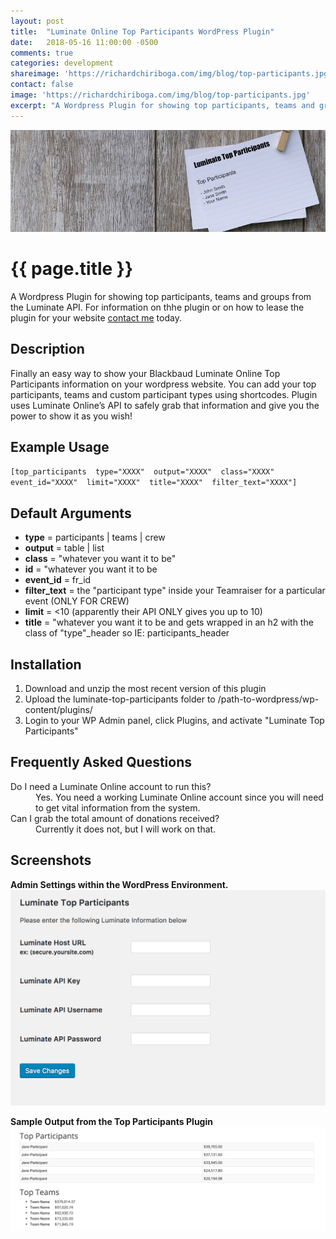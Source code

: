 ```yaml
---
layout: post
title:  "Luminate Online Top Participants WordPress Plugin"
date:   2018-05-16 11:00:00 -0500
comments: true
categories: development
shareimage: 'https://richardchiriboga.com/img/blog/top-participants.jpg'
contact: false
image: 'https://richardchiriboga.com/img/blog/top-participants.jpg'
excerpt: "A Wordpress Plugin for showing top participants, teams and groups from the Luminate API.  For information on thhe plugin or on how to lease the plugin for your website."
---
```

<img src="/img/blog/top-participants.jpg" class="img-responsive center-block featured-blog-img" />

# {{ page.title }}
A Wordpress Plugin for showing top participants, teams and groups from the Luminate API.  For information on thhe plugin or on how to lease the plugin for your website [contact me](mailto://richardchiriboga@gmail.com) today.



## Description
Finally an easy way to show your Blackbaud Luminate Online Top Participants information on your wordpress website.  You can add your top participants, teams and custom participant types using shortcodes. Plugin uses Luminate Online’s API to safely grab that information and give you the power to show it as you wish!



## Example Usage
`[top_participants 
	type="XXXX" 
	output="XXXX" 
	class="XXXX" 
	event_id="XXXX" 
	limit="XXXX" 
	title="XXXX" 
	filter_text="XXXX"]`



## Default Arguments
- **type** = participants | teams | crew
- **output** = table | list
- **class** = "whatever you want it to be"  
- **id** = "whatever you want it to be  
- **event_id** = fr_id  
- **filter_text** = the "participant type" inside your Teamraiser for a particular event (ONLY FOR CREW)
- **limit** = <10 (apparently their API ONLY gives you up to 10) 
- **title** = "whatever you want it to be and gets wrapped in an h2 with the class of "type"_header so IE: participants_header



## Installation
1. Download and unzip the most recent version of this plugin
2. Upload the luminate-top-participants folder to /path-to-wordpress/wp-content/plugins/
3. Login to your WP Admin panel, click Plugins, and activate "Luminate Top Participants"



## Frequently Asked Questions
<dl>
  <dt>Do I need a Luminate Online account to run this?</dt>
  <dd>Yes. You need a working Luminate Online account since you will need to get vital information from the system.</dd>

  <dt>Can I grab the total amount of donations received?</dt>
  <dd>Currently it does not, but I will work on that.</dd>
</dl>



## Screenshots
**Admin Settings within the WordPress Environment.**
<img src="/img/blog/top-participants-screenshot-1.png" class="img-responsive center-block featured-blog-img" />

**Sample Output from the Top Participants Plugin**
<img src="/img/blog/top-participants-output.jpg" class="img-responsive center-block featured-blog-img" />